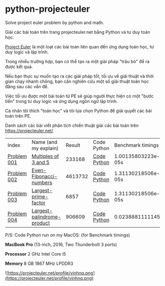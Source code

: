 # python-projecteuler
Solve project euler problem by python and math.

Giải các bài toán trên trang projecteuler.net bằng Python và tư duy toán học.


[Project Euler](https://projecteuler.net/) là một loạt các bài toán liên quan đến ứng dụng toán học, tư duy logic và lập trình.

Trong nhiều trường hợp, bạn có thể tạo ra một giải pháp "trâu bò" để ra được kết quả.

Nếu bạn thực sự muốn tạo ra các giải pháp tốt, tối ưu về giải thuật và thời gian chạy nhanh chóng, bạn cần nghiên cứu một số giải thuật toán học đằng sau các vấn đề.

Việc tối ưu được một bài toán từ PE sẽ giúp người thực hiện có một "bước tiến" trong tư duy logic và ứng dụng ngôn ngữ lập trình.


Cá nhân tôi thích "toán học" và tôi lựa chọn Python để giải quyết các bài toán trên PE.

Danh sách các bài viết phân tích chiến thuật giải các bài toán trên https://projecteuler.net/

<div class="table-responsive">
    <table  class="table table-striped table-bordered table-hover table-condensed">
        <tbody>
            <tr>
                <td>
                    Index
                </td>
                <td>
                    Name (and my explain)
                </td>
                <td>
                    Result
                </td>
                <td>
                    Code Python
                </td>
                <td>
                    Benchmark timings
                </td>
            </tr>
            <tr>
                <td>
                    <a href="https://projecteuler.net/problem=1">Problem 001</a>
                </td>
                <td>
                    <a href="/2018-06-08-Python-Project-Euler-PE001-Multiples-of-3-and-5/">Multiples of 3 and 5</a>
                </td>
                <td>
                    233168
                </td>
                <td>
                    <a href="https://github.com/quangvinh86/python-projecteuler/tree/master/PE-001">Code Python</a>
                </td>
                <td>
                    1.00135803223e-05s
                </td>
            </tr>
            <tr>
                <td>
                    <a href="https://projecteuler.net/problem=2">Problem 002</a>
                </td>
                <td>
                    <a href="/2018-06-08-Python-Project-Euler-PE002-Even-Fibonacci-numbers/">Even-Fibonacci-numbers</a>
                </td>
                <td>
                    4613732
                </td>
                <td>
                    <a href="https://github.com/quangvinh86/python-projecteuler/tree/master/PE-002">Code Python</a>
                </td>
                <td>
                    1.31130218506e-05s
                </td>
            </tr>
            <tr>
                <td>
                    <a href="https://projecteuler.net/problem=3">Problem 003</a>
                </td>
                <td>
                    <a href="/2018-06-08-Python-Project-Euler-PE003-Largest-prime-factor/">Largest-prime-factor</a>
                </td>
                <td>
                    6857
                </td>
                <td>
                    <a href="https://github.com/quangvinh86/python-projecteuler/tree/master/PE-003">Code Python</a>
                </td>
                <td>
                    1.31130218506e-05s
                </td>
            </tr>
            <tr>
                <td>
                    <a href="https://projecteuler.net/problem=4">Problem 004</a>
                </td>
                <td>
                    <a href="2018-06-09-Python-Project-Euler-PE004-Largest-palindrome-product ">Largest-palindrome-product</a>
                </td>
                <td>
                    906609
                </td>
                <td>
                    <a href="https://github.com/quangvinh86/python-projecteuler/tree/master/PE-003">Code Python</a>
                </td>
                <td>
                    0.0238881111145s
                </td>
            </tr>
            <!-- <tr>
                <td>
                    <a href="https://projecteuler.net/problem=4">Problem 004</a>
                </td>
                <td>
                    <a href="/2018-06-09-Python-Project-Euler-PE004-Largest-palindrome-product/">Largest-prime-factor</a>
                </td>
                <td>
                    4613732
                </td>
                <td>
                    <a href="https://github.com/quangvinh86/python-projecteuler/tree/master/PE-004">Code Python</a>
                </td>
                <td>
                    0.00604486465454s
                </td>
            </tr> -->
            <!-- <tr>
                <td>
                    <a href="https://projecteuler.net/problem=3">Problem 003</a>
                </td>
                <td>
                    <a href="/2018-06-08-Python-Project-Euler-PE003-Largest-prime-factor/">Largest-prime-factor</a>
                </td>
                <td>
                    4613732
                </td>
                <td>
                    <a href="https://github.com/quangvinh86/python-projecteuler/tree/master/PE-003">Code Python</a>
                </td>
                <td>
                    1.31130218506e-05s
                </td>
            </tr> -->
        </tbody>
    </table>
</div>

P/S: Code Python run on my MacOS: (for Benchmark timings)

**MacBook Pro** (13-inch, 2016, Two Thunderbolt 3 ports)

**Processor** 2 GHz Intel Core i5

**Memory** 8 GB 1867 MHz LPDDR3

![https://projecteuler.net/profile/vinhnq.png](https://projecteuler.net/profile/vinhnq.png)
